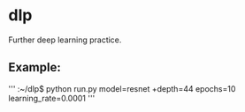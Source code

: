 # dlp
Further deep learning practice. 

## Example: 
'''
:~/dlp$ python run.py model=resnet +depth=44 epochs=10 learning_rate=0.0001
'''
